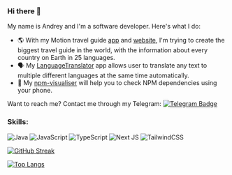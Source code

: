### Hi there 👋

My name is Andrey and I'm a software developer. Here's what I do: 

- 🌎 With my Motion travel guide [app](https://play.google.com/store/apps/details?id=com.machete3845.motion) and [website](https://www.motion.travel/en/about), I'm trying to create the biggest travel guide in the world, with the information about every country on Earth in 25 languages.
- 🗣️ My [LanguageTranslator](https://github.com/machete38/LanguageTranslator) app allows user to translate any text to multiple different languages at the same time automatically.
- 🔗 My [npm-visualiser](https://github.com/machete38/npm_visualiser) will help you to check NPM dependencies using your phone. 

Want to reach me? Contact me through my Telegram: [![Telegram Badge](https://img.shields.io/badge/-imisstheoIdkanye-blue?style=flat&logo=Telegram&logoColor=white)](https://t.me/imisstheoIdkanye)

### Skills:
![Java](https://img.shields.io/badge/Java-ED8B00?style=for-the-badge&logo=openjdk&logoColor=white)
![JavaScript](https://img.shields.io/badge/JavaScript-F7DF1E?style=for-the-badge&logo=javascript&logoColor=black)
![TypeScript](https://img.shields.io/badge/TypeSctipt-316192?style=for-the-badge&logo=typescript&logoColor=white)
![Next JS](https://img.shields.io/badge/Next-black?style=for-the-badge&logo=next.js&logoColor=white)
![TailwindCSS](https://img.shields.io/badge/tailwindcss-%2338B2AC.svg?style=for-the-badge&logo=tailwind-css&logoColor=white)

[![GitHub Streak](http://github-readme-streak-stats.herokuapp.com?user=machete38&theme=highcontrast&hide_border=true)](https://git.io/streak-stats) 

[![Top Langs](https://github-readme-stats.vercel.app/api/top-langs/?username=machete38&layout=compact&theme=vision-friendly-dark)](https://github.com/anuraghazra/github-readme-stats)

